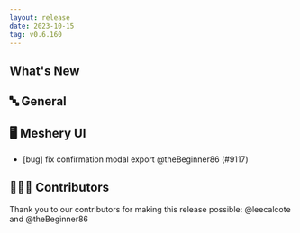 ```yaml
---
layout: release
date: 2023-10-15
tag: v0.6.160
---
```


## What's New
## 🔤 General
## 🖥 Meshery UI

- [bug] fix confirmation modal export @theBeginner86 (#9117)

## 👨🏽‍💻 Contributors

Thank you to our contributors for making this release possible:
@leecalcote and @theBeginner86
